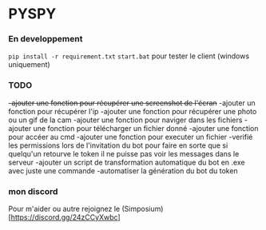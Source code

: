 # PYSPY

### En developpement

`pip install -r requirement.txt`
`start.bat` pour tester le client (windows uniquement)

### TODO

~~-ajouter une fonction pour récupérer une screenshot de l'écran~~
-ajouter un fonction pour récupérer l'ip
-ajouter une fonction pour récupérer une photo ou un gif de la cam
-ajouter une fonction pour naviger dans les fichiers
-ajouter une fonction pour télécharger un fichier donné
-ajouter une fonction pour accéer au cmd
-ajouter une fonction pour executer un fichier
-verifié les permissions lors de l'invitation du bot pour faire en sorte que si quelqu'un retourve le token il ne puisse pas voir les messages dans le serveur
-ajouter un script de transformation automatique du bot en .exe avec juste une commande
-automatiser la génération du bot du token

### mon discord

Pour m'aider ou autre rejoignez le (Simposium)[https://discord.gg/24zCCyXwbc]
